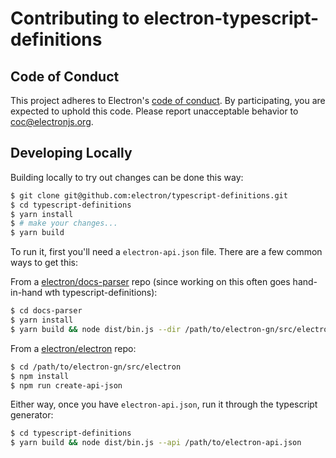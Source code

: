 # Contributing to electron-typescript-definitions

## Code of Conduct

This project adheres to Electron's [code of conduct](https://github.com/electron/electron/blob/main/CODE_OF_CONDUCT.md). By participating, you are expected to uphold this code. Please report unacceptable behavior to coc@electronjs.org.

## Developing Locally

Building locally to try out changes can be done this way:

```sh
$ git clone git@github.com:electron/typescript-definitions.git
$ cd typescript-definitions
$ yarn install
$ # make your changes...
$ yarn build
```

To run it, first you'll need a `electron-api.json` file. There are a few common ways to get this:

From a [electron/docs-parser](https://github.com/electron/docs-parser) repo (since working on this often goes hand-in-hand wth typescript-definitions):

```sh
$ cd docs-parser
$ yarn install
$ yarn build && node dist/bin.js --dir /path/to/electron-gn/src/electron
```

From a [electron/electron](https://github.com/electron/electron/) repo:

```sh
$ cd /path/to/electron-gn/src/electron
$ npm install
$ npm run create-api-json
```

Either way, once you have `electron-api.json`, run it through the typescript generator:

```sh
$ cd typescript-definitions
$ yarn build && node dist/bin.js --api /path/to/electron-api.json
```
